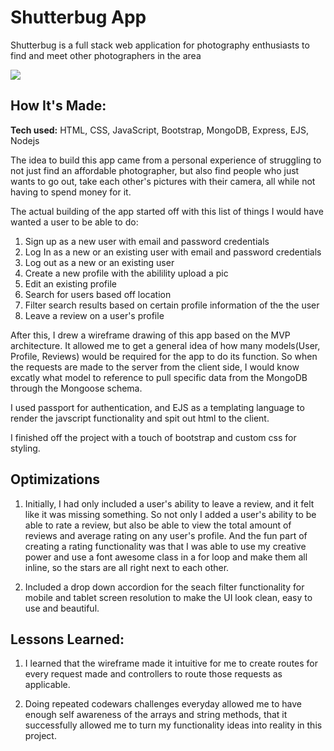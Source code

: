 # Shutterbug App
Shutterbug is a full stack web application for photography enthusiasts to find and meet other photographers in the area

![](public/images/shuttergif1.gif)

## How It's Made:

**Tech used:** HTML, CSS, JavaScript, Bootstrap, MongoDB, Express, EJS, Nodejs

The idea to build this app came from a personal experience of struggling to not just find an affordable photographer, but also find people who just wants to go out, take each other's pictures with their camera, all while not having to spend money for it.

The actual building of the app started off with this list of things I would have wanted a user to be able to do:

1. Sign up as a new user with email and password credentials
2. Log In as a new or an existing user with email and password credentials
3. Log out as a new or an existing user
4. Create a new profile with the abilility upload a pic
5. Edit an existing profile
6. Search for users based off location
7. Filter search results based on certain profile information of the the user
8. Leave a review on a user's profile

After this, I drew a wireframe drawing of this app based on the MVP architecture. It allowed me to get a general idea of how many models(User, Profile, Reviews) would be required for the app to do its function. So when the requests are made to the server from the client side, I would know excatly what model to reference to pull specific data from the MongoDB through the Mongoose schema.  

I used passport for authentication, and EJS as a templating language to render the javscript functionality and spit out html to the client.

I finished off the project with a touch of bootstrap and custom css for styling. 


## Optimizations

1. Initially, I had only included a user's ability to leave a review, and it felt like it was missing something. So not only I added a user's ability to be able to rate a review, but also be able to view the total amount of reviews and average rating on any user's profile. And the fun part of creating a rating functionality was that I was able to use my creative power and use a font awesome class in a for loop and make them all inline, so the stars are all right next to each other.

2. Included a drop down accordion for the seach filter functionality for mobile and tablet screen resolution to make the UI look clean, easy to use and beautiful.

## Lessons Learned:

1. I learned that the wireframe made it intuitive for me to create routes for every request made and controllers to route those requests as applicable.

2. Doing repeated codewars challenges everyday allowed me to have enough self awareness of the arrays and string methods, that it successfully allowed me to turn my functionality ideas into reality in this project.

